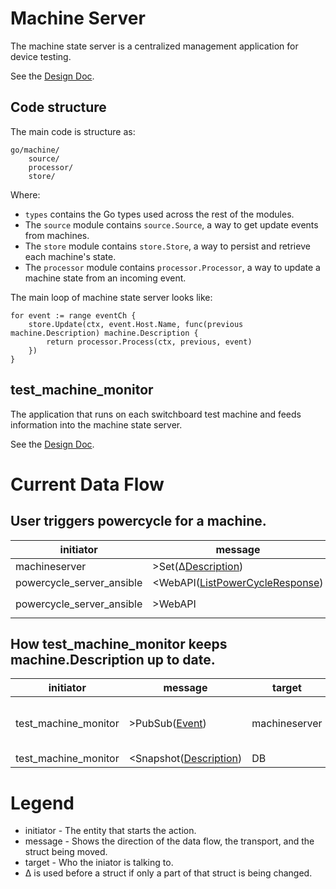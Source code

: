 # Machine Server

The machine state server is a centralized management application for device
testing.

See the [Design Doc](http://go/skolo-machine-state).

## Code structure

The main code is structure as:

    go/machine/
        source/
        processor/
        store/

Where:

- `types` contains the Go types used across the rest of the modules.
- The `source` module contains `source.Source`, a way to get update events from
  machines.
- The `store` module contains `store.Store`, a way to persist and retrieve each
  machine's state.
- The `processor` module contains `processor.Processor`, a way to update a
  machine state from an incoming event.

The main loop of machine state server looks like:

    for event := range eventCh {
    	store.Update(ctx, event.Host.Name, func(previous machine.Description) machine.Description {
    		return processor.Process(ctx, previous, event)
    	})
    }

## test_machine_monitor

The application that runs on each switchboard test machine and feeds information
into the machine state server.

See the [Design Doc](http://go/skia-switchboard).

# Current Data Flow

## User triggers powercycle for a machine.

| initiator                 | message                                 | target        | notes                                          |
| ------------------------- | --------------------------------------- | ------------- | ---------------------------------------------- |
| machineserver             | >Set(Δ[Description][desc])              | DB            | Description.Powercycle=true                    |
| powercycle_server_ansible | <WebAPI([ListPowerCycleResponse][lpcr]) | machineserver | GET on `/json/v1/powercycle/list`              |
| powercycle_server_ansible | >WebAPI                                 | machineserver | POST to `/json/v1/powercycle/complete/{id:.+}` |

## How test_machine_monitor keeps machine.Description up to date.

| initiator            | message                        | target        | notes                           |
| -------------------- | ------------------------------ | ------------- | ------------------------------- |
| test_machine_monitor | >PubSub([Event][event])        | machineserver | Sends results from interrogate. |
| test_machine_monitor | <Snapshot([Description][desc]) | DB            |                                 |

[desc]:
  https://pkg.go.dev/go.skia.org/infra/machine/go/machine#Description
  'machine.Description'
[event]:
  https://pkg.go.dev/go.skia.org/infra/machine/go/machine#Event
  'machine.Event'
[lpcr]:
  https://pkg.go.dev/go.skia.org/infra/machine/go/machineserver/rpc#ListPowerCycleResponse
  'rpc.ListPowerCycleResponse'

# Legend

- initiator - The entity that starts the action.
- message - Shows the direction of the data flow, the transport, and the struct
  being moved.
- target - Who the iniator is talking to.
- Δ is used before a struct if only a part of that struct is being changed.
